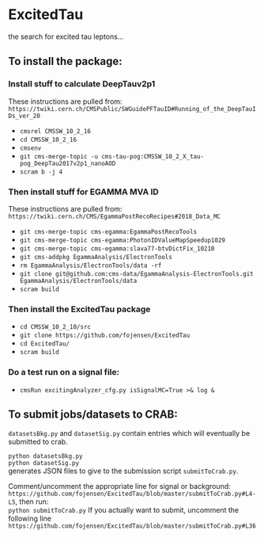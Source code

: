 # ExcitedTau
the search for excited tau leptons...

## To install the package:

### Install stuff to calculate DeepTauv2p1
These instructions are pulled from:
`https://twiki.cern.ch/CMSPublic/SWGuidePFTauID#Running_of_the_DeepTauIDs_ver_20`

* `cmsrel CMSSW_10_2_16`
* `cd CMSSW_10_2_16`
* `cmsenv`
* `git cms-merge-topic -u cms-tau-pog:CMSSW_10_2_X_tau-pog_DeepTau2017v2p1_nanoAOD`
* `scram b -j 4`

### Then install stuff for EGAMMA MVA ID
These instructions are pulled from:  
`https://twiki.cern.ch/CMS/EgammaPostRecoRecipes#2018_Data_MC`

* `git cms-merge-topic cms-egamma:EgammaPostRecoTools`
* `git cms-merge-topic cms-egamma:PhotonIDValueMapSpeedup1029`
* `git cms-merge-topic cms-egamma:slava77-btvDictFix_10210`
* `git cms-addpkg EgammaAnalysis/ElectronTools`
* `rm EgammaAnalysis/ElectronTools/data -rf`
* `git clone git@github.com:cms-data/EgammaAnalysis-ElectronTools.git EgammaAnalysis/ElectronTools/data`
* `scram build`

### Then install the ExcitedTau package
* `cd CMSSW_10_2_10/src`
* `git clone https://github.com/fojensen/ExcitedTau`
* `cd ExcitedTau/`
* `scram build`

### Do a test run on a signal file:
* `cmsRun excitingAnalyzer_cfg.py isSignalMC=True >& log &`

## To submit jobs/datasets to CRAB:
`datasetsBkg.py` and `datasetSig.py` contain entries which will eventually be submitted to crab.  

`python datasetsBkg.py`  
`python datasetSig.py`  
generates JSON files to give to the submission script `submitToCrab.py`.  

Comment/uncomment the appropriate line for signal or background:  
`https://github.com/fojensen/ExcitedTau/blob/master/submitToCrab.py#L4-L5`, then run:  
`python submitToCrab.py`
If you actually want to submit, uncomment the following line  
`https://github.com/fojensen/ExcitedTau/blob/master/submitToCrab.py#L36`

